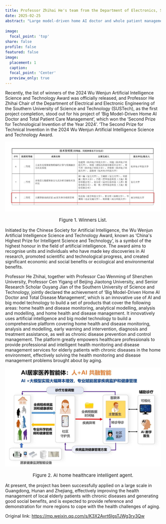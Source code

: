 ```yaml
---
title: Professor Zhihai He's team from the Department of Electronics, SUSTech, won the second prize for technical invention in the 2024 Wu Wenjun Artificial Intelligence Science and Technology Award
date: 2025-02-25
abstract: "Large model-driven home AI doctor and whole patient management’ researched by Professor Zhihai He, Chair of Electrical and Electronic Engineering, Southern University of Science and Technology (SUSTech), has won the Second Prize of Technological Invention in the Wu Wenjun Artificial Intelligence Science and Technology Award 2024."

image:
  focal_point: 'top'
share: false
profile: false
featured: false
image:
  placement: 1
  caption: 
  focal_point: 'Center'
  preview_only: true
---
```


Recently, the list of winners of the 2024 Wu Wenjun Artificial Intelligence Science and Technology Award was officially released, and Professor He Zhihai Chair of the Department of Electrical and Electronic Engineering of the Southern University of Science and Technology (SUSTech), as the first project completion, stood out for his project of ‘Big Model-Driven Home AI Doctor and Total Patient Care Management’, which won the ‘Second Prize for Technological Invention of the Year 2024’. ‘The Second Prize for Technical Invention in the 2024 Wu Wenjun Artificial Intelligence Science and Technology Award.

<img src="fig1.jpg" width="888">
<p style="font-size:15px;text-align:center">Figure 1. Winners List.</p>

Initiated by the Chinese Society for Artificial Intelligence, the Wu Wenjun Artificial Intelligence Science and Technology Award, known as ‘China's Highest Prize for Intelligent Science and Technology’, is a symbol of the highest honour in the field of artificial intelligence. The award aims to recognise units and individuals who have made key discoveries in AI research, promoted scientific and technological progress, and created significant economic and social benefits or ecological and environmental benefits.

Professor He Zhihai, together with Professor Cao Wenming of Shenzhen University, Professor Cen Yigang of Beijing Jiaotong University, and Senior Research Scholar Ouyang Jian of the Southern University of Science and Technology, jointly declared the achievement of ‘Big Model-Driven Home AI Doctor and Total Disease Management’, which is an innovative use of AI and big model technology to build a set of products that cover the following areas: home health and disease monitoring, analytical modelling, analysis and modelling, and home health and disease management. It innovatively uses artificial intelligence and big model technology to build a comprehensive platform covering home health and disease monitoring, analysis and modelling, early warning and intervention, diagnosis and treatment assistance, as well as chronic disease prevention and control management. The platform greatly empowers healthcare professionals to provide professional and intelligent health monitoring and disease management services for elderly patients with chronic diseases in the home environment, effectively solving the health monitoring and disease management problems brought about by aging.

<img src="fig2.jpg" width="888">
<p style="font-size:15px;text-align:center">Figure 2. AI home healthcare intelligent agent.</p>

At present, the project has been successfully applied on a large scale in Guangdong, Hunan and Zhejiang, effectively improving the health management of local elderly patients with chronic diseases and generating good social benefits, and is expected to provide reference and demonstration for more regions to cope with the health challenges of aging.

Original link: <a href=https://mp.weixin.qq.com/s/K3X2Avrt6lgsTJWg3ry3Qw>https://mp.weixin.qq.com/s/K3X2Avrt6lgsTJWg3ry3Qw</a></br>